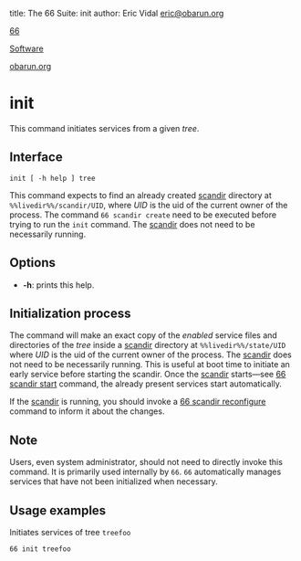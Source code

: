 title: The 66 Suite: init
author: Eric Vidal <eric@obarun.org>

[66](index.html)

[Software](https://web.obarun.org/software)

[obarun.org](https://web.obarun.org)

# init

This command initiates services from a given *tree*.

## Interface

```
init [ -h help ] tree
```

This command expects to find an already created [scandir](scandir.html) directory at `%%livedir%%/scandir/UID`, where *UID* is the uid of the current owner of the process.
The command `66 scandir create` need to be executed before trying to run the `init` command. The [scandir](scandir.html) does not need to be necessarily running.

## Options

- **-h**: prints this help.

## Initialization process

The command will make an exact copy of the *enabled* service files and directories of the *tree* inside a [scandir](scandir.html) directory at `%%livedir%%/state/UID` where *UID* is the uid of the current owner of the process. The [scandir](scandir.html) does not need to be necessarily running. This is useful at boot time to initiate an early service before starting the scandir. Once the [scandir](scandir.html) starts—see [66 scandir start](scandir.html) command, the already present services start automatically.

If the [scandir](scandir.html) is running, you should invoke a [66 scandir reconfigure](scandur.html) command to inform it about the changes.

## Note

Users, even system administrator, should not need to directly invoke this command. It is primarily used internally by `66`. `66` automatically manages services that have not been initialized when necessary.

## Usage examples

Initiates services of tree `treefoo`
```
66 init treefoo
```

